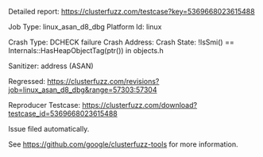 Detailed report: https://clusterfuzz.com/testcase?key=5369668023615488

Job Type: linux_asan_d8_dbg
Platform Id: linux

Crash Type: DCHECK failure
Crash Address: 
Crash State:
  !IsSmi() == Internals::HasHeapObjectTag(ptr()) in objects.h
  
Sanitizer: address (ASAN)

Regressed: https://clusterfuzz.com/revisions?job=linux_asan_d8_dbg&range=57303:57304

Reproducer Testcase: https://clusterfuzz.com/download?testcase_id=5369668023615488

Issue filed automatically.

See https://github.com/google/clusterfuzz-tools for more information.